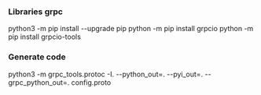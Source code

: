 ### Libraries grpc
python3 -m pip install --upgrade pip
python -m pip install grpcio
python -m pip install grpcio-tools

### Generate code
python3 -m grpc_tools.protoc -I. --python_out=. --pyi_out=. --grpc_python_out=. config.proto